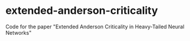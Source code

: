 # extended-anderson-criticality
Code for the paper "Extended Anderson Criticality in Heavy-Tailed Neural Networks"
